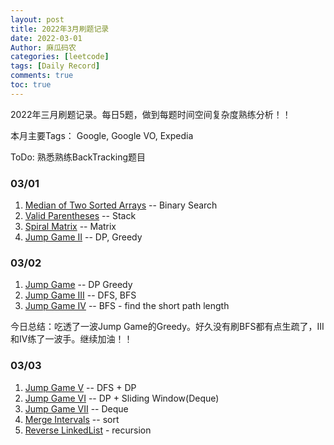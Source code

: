 ```yaml
---
layout: post
title: 2022年3月刷题记录
date: 2022-03-01
Author: 麻瓜码农
categories: [leetcode]
tags: [Daily Record]
comments: true
toc: true
---
```


2022年三月刷题记录。每日5题，做到每题时间空间复杂度熟练分析！！

本月主要Tags： Google, Google VO, Expedia

ToDo: 熟悉熟练BackTracking题目
### 03/01
1. [Median of Two Sorted Arrays](https://leetcode.com/problems/median-of-two-sorted-arrays/) -- Binary Search
2. [Valid Parentheses](https://leetcode.com/problems/valid-parentheses/) -- Stack
3. [Spiral Matrix](https://leetcode.com/problems/spiral-matrix/) -- Matrix
4. [Jump Game II](https://leetcode.com/problems/jump-game-ii/) -- DP, Greedy

### 03/02
1. [Jump Game](https://leetcode.com/problems/jump-game/) -- DP Greedy
2. [Jump Game III](https://leetcode.com/problems/jump-game-iii/) -- DFS, BFS
3. [Jump Game IV](https://leetcode.com/problems/jump-game-iv/) -- BFS - find the short path length

今日总结：吃透了一波Jump Game的Greedy。好久没有刷BFS都有点生疏了，III 和IV练了一波手。继续加油！！

### 03/03
1. [Jump Game V](https://leetcode.com/problems/jump-game-v/) -- DFS + DP
2. [Jump Game VI](https://leetcode.com/problems/jump-game-vi/) -- DP + Sliding Window(Deque)
3. [Jump Game VII](https://leetcode.com/problems/jump-game-vii/) -- Deque
4. [Merge Intervals](https://leetcode.com/problems/merge-intervals/submissions/) -- sort
5. [Reverse LinkedList](https://leetcode.com/problems/reverse-linked-list) - recursion 